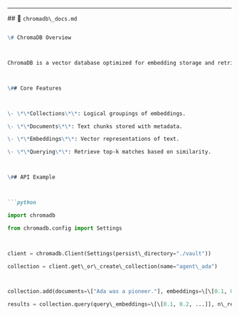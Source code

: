 

---



\## 📁 `chromadb\_docs.md`



```markdown

\# ChromaDB Overview



ChromaDB is a vector database optimized for embedding storage and retrieval. It powers semantic search, RAG pipelines, and agent memory.



\## Core Features



\- \*\*Collections\*\*: Logical groupings of embeddings.

\- \*\*Documents\*\*: Text chunks stored with metadata.

\- \*\*Embeddings\*\*: Vector representations of text.

\- \*\*Querying\*\*: Retrieve top-k matches based on similarity.



\## API Example



```python

import chromadb

from chromadb.config import Settings



client = chromadb.Client(Settings(persist\_directory="./vault"))

collection = client.get\_or\_create\_collection(name="agent\_ada")



collection.add(documents=\["Ada was a pioneer."], embeddings=\[\[0.1, 0.2, ...]], ids=\["ada\_1"])

results = collection.query(query\_embeddings=\[\[0.1, 0.2, ...]], n\_results=5)

